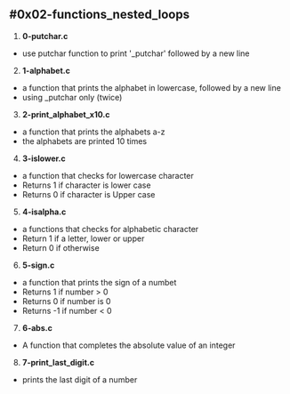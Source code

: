 #0x02-functions_nested_loops
---

1. **0-putchar.c**
- use putchar function to print '_putchar' followed by a new line

2. **1-alphabet.c**
- a function that prints the alphabet in lowercase, followed by a new line
- using _putchar only (twice)

3. **2-print_alphabet_x10.c**
- a function that prints the alphabets a-z
- the alphabets are printed 10 times

4. **3-islower.c**
- a function that checks for lowercase character
- Returns 1 if character is lower case
- Returns 0 if character is Upper case

5. **4-isalpha.c**
- a functions that checks for alphabetic character
- Return 1 if a letter, lower or upper
- Return 0 if otherwise

6. **5-sign.c**
- a function that prints the sign of a numbet
- Returns 1 if number > 0
- Returns 0 if number is 0
- Returns -1 if number < 0

7. **6-abs.c**
- A function that completes the absolute value of an integer

8. **7-print_last_digit.c**
- prints the last digit of a number
